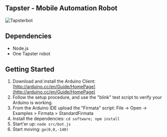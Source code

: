 ## Tapster - Mobile Automation Robot


![Tapsterbot](http://hugs.github.io/img/tapster-2-desk.jpg)

## Dependencies
- Node.js
- One Tapster robot

## Getting Started

1. Download and install the Arduino Client: [http://arduino.cc/en/Guide/HomePage](http://arduino.cc/en/Guide/HomePage)
2. Follow the setup procedure, and use the "blink" test script to verify your Arduino is working.
3. From the Arduino IDE upload the "Firmata" script: File -> Open -> Examples > Firmata > StandardFirmata
4. Install the dependencies: `cd software; npm install`
5. Start'er up: `node src/bot.js`
6. Start moving: `go(0,0,-140)`
